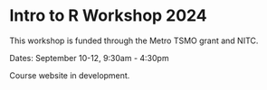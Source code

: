 # Intro to R Workshop 2024

This workshop is funded through the Metro TSMO grant and NITC.  
  
Dates: September 10-12, 9:30am - 4:30pm  
  
Course website in development.
